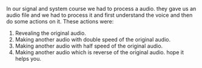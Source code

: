 In our signal and system course we had to process a audio. they gave us an audio file and we had to process it and first understand the voice and then do some actions on it. These actions were:
1) Revealing the original audio.
2) Making another audio with double speed of the original audio.
3) Making another audio with half speed of the original audio.
4) Making another audio which is reverse of the original audio.
hope it helps you.
